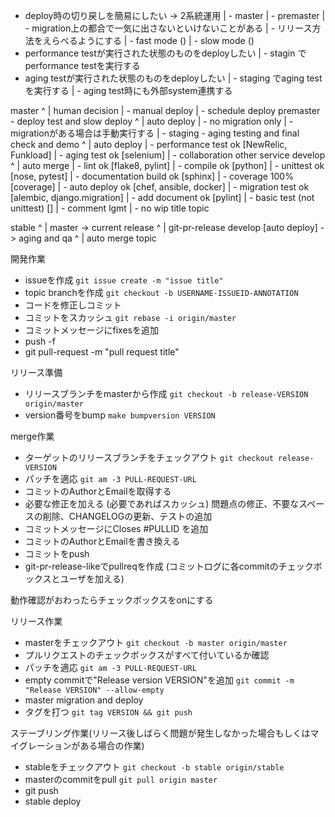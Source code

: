 - deploy時の切り戻しを簡易にしたい -> 2系統運用
| - master
| - premaster
| - migration上の都合で一気に出さないといけないことがある
|   - リリース方法をえらべるようにする
|     - fast mode ()
|     - slow mode ()
- performance testが実行された状態のものをdeployしたい
| - stagin でperformance testを実行する
- aging testが実行された状態のものをdeployしたい
| - staging でaging testを実行する
| - aging test時にも外部system連携する

master
^
| human decision
| - manual deploy
| - schedule deploy
premaster - deploy test and slow deploy
^
| auto deploy
| - no migration only
| - migrationがある場合は手動実行する
| -
staging - aging testing and final check and demo
^
| auto deploy
| - performance test ok [NewRelic, Funkload]
| - aging test ok [selenium]
| - collaboration other service
develop
^
| auto merge
| - lint ok [flake8, pylint]
| - compile ok [python]
| - unittest ok [nose, pytest]
| - documentation build ok [sphinx]
| - coverage 100% [coverage]
| - auto deploy ok [chef, ansible, docker]
| - migration test ok [alembic, django.migration]
| - add document ok [pylint]
| - basic test (not unittest) []
| - comment lgmt
| - no wip title
topic


stable
^
|
master -> current release
^
| git-pr-release
develop [auto deploy] -> aging and qa
^
| auto merge
topic


開発作業
- issueを作成 `git issue create -m "issue title"`
- topic branchを作成 `git checkout -b USERNAME-ISSUEID-ANNOTATION`
- コードを修正しコミット
- コミットをスカッシュ `git rebase -i origin/master`
- コミットメッセージにfixesを追加
- push -f
- git pull-request -m "pull request title"

<lint check>
<compile check>
<coverage check>
<document check>
<no wip>

リリース準備
- リリースブランチをmasterから作成 `git checkout -b release-VERSION origin/master`
- version番号をbump `make bumpversion VERSION`

merge作業
- ターゲットのリリースブランチをチェックアウト `git checkout release-VERSION`
- パッチを適応 `git am -3 PULL-REQUEST-URL`
- コミットのAuthorとEmailを取得する
- 必要な修正を加える (必要であればスカッシュ) 問題点の修正、不要なスペースの削除、CHANGELOGの更新、テストの追加
- コミットメッセージにCloses #PULLID を追加
- コミットのAuthorとEmailを書き換える
- コミットをpush
- git-pr-release-likeでpullreqを作成 (コミットログに各commitのチェックボックスとユーザを加える)

<deploy application>
<deploy documentation>
<manual test> 動作確認がおわったらチェックボックスをonにする
<unittest>
<system test>
<aging test>
<qa test>
<performance test>

リリース作業

- masterをチェックアウト `git checkout -b master origin/master`
- プルリクエストのチェックボックスがすべて付いているか確認
- パッチを適応 `git am -3 PULL-REQUEST-URL`
- empty commitで"Release version VERSION"を追加 `git commit -m "Release VERSION" --allow-empty`
- master migration and deploy
- タグを打つ `git tag VERSION && git push`

ステーブリング作業(リリース後しばらく問題が発生しなかった場合もしくはマイグレーションがある場合の作業)

- stableをチェックアウト `git checkout -b stable origin/stable`
- masterのcommitをpull `git pull origin master`
- git push
- stable deploy
